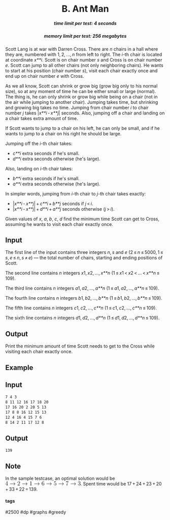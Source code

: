 <h1 style='text-align: center;'> B. Ant Man</h1>

<h5 style='text-align: center;'>time limit per test: 4 seconds</h5>
<h5 style='text-align: center;'>memory limit per test: 256 megabytes</h5>

Scott Lang is at war with Darren Cross. There are *n* chairs in a hall where they are, numbered with 1, 2, ..., *n* from left to right. The *i*-th chair is located at coordinate *x**i*. Scott is on chair number *s* and Cross is on chair number *e*. Scott can jump to all other chairs (not only neighboring chairs). He wants to start at his position (chair number *s*), visit each chair exactly once and end up on chair number *e* with Cross. 

As we all know, Scott can shrink or grow big (grow big only to his normal size), so at any moment of time he can be either small or large (normal). The thing is, he can only shrink or grow big while being on a chair (not in the air while jumping to another chair). Jumping takes time, but shrinking and growing big takes no time. Jumping from chair number *i* to chair number *j* takes |*x**i* - *x**j*| seconds. Also, jumping off a chair and landing on a chair takes extra amount of time. 

If Scott wants to jump to a chair on his left, he can only be small, and if he wants to jump to a chair on his right he should be large.

Jumping off the *i*-th chair takes:

* *c**i* extra seconds if he's small.
* *d**i* extra seconds otherwise (he's large).

Also, landing on *i*-th chair takes:

* *b**i* extra seconds if he's small.
* *a**i* extra seconds otherwise (he's large).

In simpler words, jumping from *i*-th chair to *j*-th chair takes exactly:

* |*x**i* - *x**j*| + *c**i* + *b**j* seconds if *j* < *i*.
* |*x**i* - *x**j*| + *d**i* + *a**j* seconds otherwise (*j* > *i*).

Given values of *x*, *a*, *b*, *c*, *d* find the minimum time Scott can get to Cross, assuming he wants to visit each chair exactly once.

## Input

The first line of the input contains three integers *n*, *s* and *e* (2 ≤ *n* ≤ 5000, 1 ≤ *s*, *e* ≤ *n*, *s* ≠ *e*) — the total number of chairs, starting and ending positions of Scott.

The second line contains *n* integers *x*1, *x*2, ..., *x**n* (1 ≤ *x*1 < *x*2 < ... < *x**n* ≤ 109).

The third line contains *n* integers *a*1, *a*2, ..., *a**n* (1 ≤ *a*1, *a*2, ..., *a**n* ≤ 109).

The fourth line contains *n* integers *b*1, *b*2, ..., *b**n* (1 ≤ *b*1, *b*2, ..., *b**n* ≤ 109).

The fifth line contains *n* integers *c*1, *c*2, ..., *c**n* (1 ≤ *c*1, *c*2, ..., *c**n* ≤ 109).

The sixth line contains *n* integers *d*1, *d*2, ..., *d**n* (1 ≤ *d*1, *d*2, ..., *d**n* ≤ 109).

## Output

Print the minimum amount of time Scott needs to get to the Cross while visiting each chair exactly once.

## Example

## Input


```
7 4 3  
8 11 12 16 17 18 20  
17 16 20 2 20 5 13  
17 8 8 16 12 15 13  
12 4 16 4 15 7 6  
8 14 2 11 17 12 8  

```
## Output


```
139  

```
## Note

In the sample testcase, an optimal solution would be ![](images/5bbd3e094ffa5a72e263dfaec7aeaff795bc22a3.png). Spent time would be 17 + 24 + 23 + 20 + 33 + 22 = 139.



#### tags 

#2500 #dp #graphs #greedy 